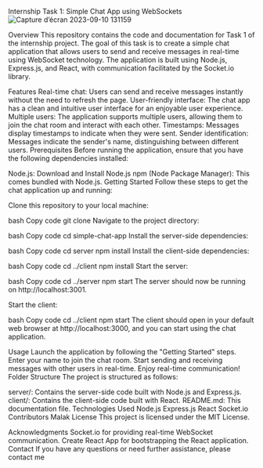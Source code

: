 Internship Task 1: Simple Chat App using WebSockets
![Capture d’écran 2023-09-10 131159](https://github.com/malakMkh/codeclauseinternship_build-a-basic-chat-application-using-websockets/assets/123992427/091ce9a3-e625-427f-a29b-877c36a95efa)


Overview
This repository contains the code and documentation for Task 1 of the internship project. The goal of this task is to create a simple chat application that allows users to send and receive messages in real-time using WebSocket technology. The application is built using Node.js, Express.js, and React, with communication facilitated by the Socket.io library.

Features
Real-time chat: Users can send and receive messages instantly without the need to refresh the page.
User-friendly interface: The chat app has a clean and intuitive user interface for an enjoyable user experience.
Multiple users: The application supports multiple users, allowing them to join the chat room and interact with each other.
Timestamps: Messages display timestamps to indicate when they were sent.
Sender identification: Messages indicate the sender's name, distinguishing between different users.
Prerequisites
Before running the application, ensure that you have the following dependencies installed:

Node.js: Download and Install Node.js
npm (Node Package Manager): This comes bundled with Node.js.
Getting Started
Follow these steps to get the chat application up and running:

Clone this repository to your local machine:

bash
Copy code
git clone <repository-url>
Navigate to the project directory:

bash
Copy code
cd simple-chat-app
Install the server-side dependencies:

bash
Copy code
cd server
npm install
Install the client-side dependencies:

bash
Copy code
cd ../client
npm install
Start the server:

bash
Copy code
cd ../server
npm start
The server should now be running on http://localhost:3001.

Start the client:

bash
Copy code
cd ../client
npm start
The client should open in your default web browser at http://localhost:3000, and you can start using the chat application.

Usage
Launch the application by following the "Getting Started" steps.
Enter your name to join the chat room.
Start sending and receiving messages with other users in real-time.
Enjoy real-time communication!
Folder Structure
The project is structured as follows:

server/: Contains the server-side code built with Node.js and Express.js.
client/: Contains the client-side code built with React.
README.md: This documentation file.
Technologies Used
Node.js
Express.js
React
Socket.io
Contributors
Malak
License
This project is licensed under the MIT License.

Acknowledgments
Socket.io for providing real-time WebSocket communication.
Create React App for bootstrapping the React application.
Contact
If you have any questions or need further assistance, please contact me
